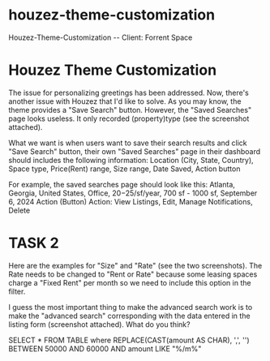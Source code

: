 # houzez-theme-customization
Houzez-Theme-Customization 
-- Client: Forrent Space
# Houzez Theme Customization


The issue for personalizing greetings has been addressed. Now, there's
another issue with Houzez that I'd like to solve.
As you may know, the theme provides a "Save Search" button. However, the
"Saved Searches" page looks useless. It only recorded (property)type (see
the screenshot attached).



What we want is when users want to save their search results and click
"Save Search" button, their own "Saved Searches" page in their dashboard
should includes the following information:
Location (City, State, Country), Space type, Price(Rent) range, Size
range, Date Saved, Action button



For example, the saved searches page should look like this:
Atlanta, Georgia, United States, Office, $20-$25/sf/year, 700 sf - 1000
sf, September 6, 2024 Action (Button)
Action: View Listings, Edit, Manage Notifications, Delete

# TASK 2
Here are the examples for "Size" and "Rate" (see the two screenshots). The Rate needs to be changed to "Rent or Rate" because some leasing spaces charge a "Fixed Rent" per month so we need to include this option in the filter.

I guess the most important thing to make the advanced search work is to make the "advanced search" corresponding with the data entered in the listing form (screenshot attached). What do you think?

SELECT * FROM TABLE where REPLACE(CAST(amount AS CHAR), ',', '') BETWEEN 50000 AND 60000 AND amount LIKE "%/m%"    
